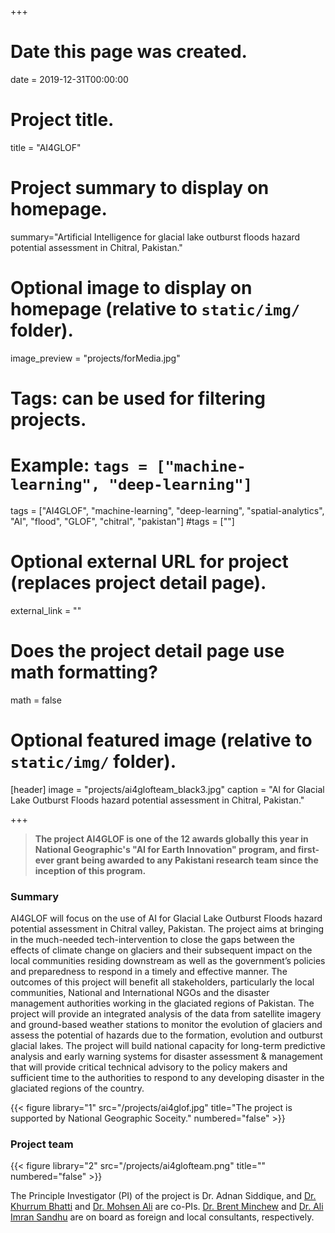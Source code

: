 +++
# Date this page was created.
date = 2019-12-31T00:00:00

# Project title.
title = "AI4GLOF"

# Project summary to display on homepage.
summary="Artificial Intelligence for glacial lake outburst floods hazard potential assessment in Chitral, Pakistan."

# Optional image to display on homepage (relative to `static/img/` folder).
image_preview = "projects/forMedia.jpg"

# Tags: can be used for filtering projects.
# Example: `tags = ["machine-learning", "deep-learning"]`
tags = ["AI4GLOF", "machine-learning", "deep-learning", "spatial-analytics", "AI", "flood", "GLOF", "chitral", "pakistan"]
#tags = [""]

# Optional external URL for project (replaces project detail page).
external_link = ""

# Does the project detail page use math formatting?
math = false

# Optional featured image (relative to `static/img/` folder).
[header]
image = "projects/ai4glofteam_black3.jpg"
caption = "AI for Glacial Lake Outburst Floods hazard potential assessment in Chitral, Pakistan."

+++
<!-- ## The project "AI for Glacial Lake Outburst Floods hazard potential assessment in Chitral, Pakistan” has been accepted by National Geographic & Microsoft under their "AI for Earth Innovation" program! :sparkles: -->

> **The project AI4GLOF is one of the 12 awards globally this year in National Geographic's "AI for Earth Innovation" program, and first-ever grant being awarded to any Pakistani research team since the inception of this program.**


### Summary
AI4GLOF will focus on the use of AI for Glacial Lake Outburst Floods hazard potential assessment in Chitral valley, Pakistan. The project aims at bringing in the much-needed tech-intervention to close the gaps between the effects of climate change on glaciers and their subsequent impact on the local communities residing downstream as well as the government’s policies and preparedness to respond in a timely and effective manner. The outcomes of this project will benefit all stakeholders, particularly the local communities, National and International NGOs and the disaster management authorities working in the glaciated regions of Pakistan. The project will provide an integrated analysis of the data from satellite imagery and ground-based weather stations to monitor the evolution of glaciers and assess the potential of hazards due to the formation, evolution and outburst glacial lakes. The project will build national capacity for long-term predictive analysis and early warning systems for disaster assessment & management that will provide critical technical advisory to the policy makers and sufficient time to the authorities to respond to any developing disaster in the glaciated regions of the country.

{{< figure library="1" src="/projects/ai4glof.jpg" title="The project is supported by National Geographic Soceity." numbered="false" >}}

### Project team

{{< figure library="2" src="/projects/ai4glofteam.png" title="" numbered="false" >}}

The Principle Investigator (PI) of the project is Dr. Adnan Siddique, and [Dr. Khurrum Bhatti](http://www.eclab.itu.edu.pk/) and [Dr. Mohsen Ali](http://im.itu.edu.pk/) are co-PIs. [Dr. Brent Minchew](https://glaciers.mit.edu/) and [Dr. Ali Imran Sandhu](https://lahore.comsats.edu.pk/Employees/416) are on board as foreign and local consultants, respectively.
